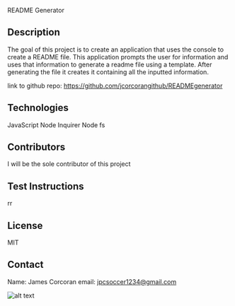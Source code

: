 README Generator
  
## Description
The goal of this project is to create an application that uses the console to create a README file. This application prompts the user for information and uses that information to generate a readme file using a template. After generating the file it creates it containing all the inputted information.

link to github repo:
https://github.com/jcorcorangithub/READMEgenerator

## Technologies
JavaScript
Node Inquirer
Node fs

## Contributors
I will be the sole contributor of this project 

## Test Instructions
rr

## License    
MIT 

## Contact
Name: James Corcoran 
email: jpcsoccer1234@gmail.com

![alt text](screenshot.jpg)
